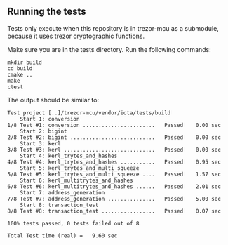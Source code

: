 ## Running the tests

Tests only execute when this repository is in trezor-mcu as a submodule, because it uses trezor cryptographic functions.

Make sure you are in the tests directory. Run the following commands:
```
mkdir build
cd build
cmake ..
make
ctest
```

The output should be similar to:
```
Test project [..]/trezor-mcu/vendor/iota/tests/build
    Start 1: conversion
1/8 Test #1: conversion .......................   Passed    0.00 sec
    Start 2: bigint
2/8 Test #2: bigint ...........................   Passed    0.00 sec
    Start 3: kerl
3/8 Test #3: kerl .............................   Passed    0.00 sec
    Start 4: kerl_trytes_and_hashes
4/8 Test #4: kerl_trytes_and_hashes ...........   Passed    0.95 sec
    Start 5: kerl_trytes_and_multi_squeeze
5/8 Test #5: kerl_trytes_and_multi_squeeze ....   Passed    1.57 sec
    Start 6: kerl_multitrytes_and_hashes
6/8 Test #6: kerl_multitrytes_and_hashes ......   Passed    2.01 sec
    Start 7: address_generation
7/8 Test #7: address_generation ...............   Passed    5.00 sec
    Start 8: transaction_test
8/8 Test #8: transaction_test .................   Passed    0.07 sec

100% tests passed, 0 tests failed out of 8

Total Test time (real) =   9.60 sec
```
